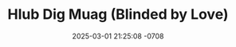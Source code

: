 ---
layout: movie-video-data
date: 2025-03-01 21:25:08 -0708
categories: movie

# Site Attributes
title: "Hlub Dig Muag (Blinded by Love)"
permalink: "/movie/Hlub_Dig_Muag_(Blinded_by_Love)"

# Movie Attributes
synopsis: ""
producer: "Bee Vang"
director: ""
writer: ""
video_link: "https://youtu.be/Ng-6qtfOAKA?si=0Q6fEGpWZkcR3f7k"
genre: "Romance"
year: "2008"
release_type: "DVD"
storage: "Center for Hmong Studies"
thumbnail: "/assets/images/movie_thumbnails/Hlub Dig Muag (Blinded by Love).jpeg"
publishing_company: "101 Entertainment"

# Sequels + Parts
base_movie: ""
total_parts: 
sequel: ""

# Movie Cast
cast:
- name: "Dawb Xyooj"
- name: "Maiv Lis"
- name: "Lis Vaj"
- name: "Eb Lauj"
---